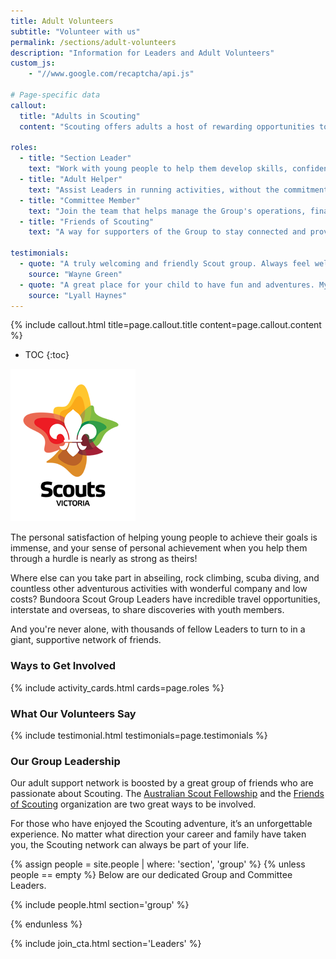 ```yaml
---
title: Adult Volunteers
subtitle: "Volunteer with us"
permalink: /sections/adult-volunteers
description: "Information for Leaders and Adult Volunteers"
custom_js:
    - "//www.google.com/recaptcha/api.js"

# Page-specific data
callout:
  title: "Adults in Scouting"
  content: "Scouting offers adults a host of rewarding opportunities to help make a difference in young people's lives. You're never too old to join the adventurous life of Scouting, even if you haven't been involved before."

roles:
  - title: "Section Leader"
    text: "Work with young people to help them develop skills, confidence and a sense of adventure. Many of our Leaders are parents, while others are just energetic people who enjoy helping young people be their best."
  - title: "Adult Helper"
    text: "Assist Leaders in running activities, without the commitment of a full leadership role. It's a great way to be involved and support the group."
  - title: "Committee Member"
    text: "Join the team that helps manage the Group's operations, finances, and resources. Your skills are invaluable to the success of the group."
  - title: "Friends of Scouting"
    text: "A way for supporters of the Group to stay connected and provide help in a more casual way."

testimonials:
  - quote: "A truly welcoming and friendly Scout group. Always feel welcome when I walk through the doors."
    source: "Wayne Green"
  - quote: "A great place for your child to have fun and adventures. My child is thriving at Bundoora scouts and learning life skills. I highly recommend scouts."
    source: "Lyall Haynes"
---
```


{% include callout.html title=page.callout.title content=page.callout.content %}

- TOC
{:toc}

<img class="float-right" src="/assets/images/logo-sv-full.png" alt="Scouts Victoria Logo" />

The personal satisfaction of helping young people to achieve their goals is immense, and your sense of personal achievement when you help them through a hurdle is nearly as strong as theirs!

Where else can you take part in abseiling, rock climbing, scuba diving, and countless other adventurous activities with wonderful company and low costs? Bundoora Scout Group Leaders have incredible travel opportunities, interstate and overseas, to share discoveries with youth members.

And you're never alone, with thousands of fellow Leaders to turn to in a giant, supportive network of friends.

<div class="clearfix"></div>

### Ways to Get Involved

{% include activity_cards.html cards=page.roles %}

### What Our Volunteers Say

{% include testimonial.html testimonials=page.testimonials %}

### Our Group Leadership

Our adult support network is boosted by a great group of friends who are passionate about Scouting. The [Australian Scout Fellowship](https://scoutsvictoria.com.au/age-sections-adults/adults-in-scouting/fellowship/) and the [Friends of Scouting](https://scoutsvictoria.com.au/age-sections-adults/adults-in-scouting/friends-of-scouting/) organization are two great ways to be involved.

For those who have enjoyed the Scouting adventure, it’s an unforgettable experience. No matter what direction your career and family have taken you, the Scouting network can always be part of your life.

{% assign people = site.people | where: 'section', 'group' %}
{% unless people == empty %}
Below are our dedicated Group and Committee Leaders.

{% include people.html section='group' %}

{% endunless %}

{% include join_cta.html section='Leaders' %}
